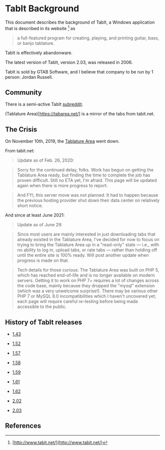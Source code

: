 
# TabIt Background

This document describes the background of TabIt, a Windows application that is described in its website [^1] as

> a full-featured program for creating, playing, and printing guitar, bass, or banjo tablature.

TabIt is effectively abandonware.

The latest version of TabIt, version 2.03, was released in 2006.

TabIt is sold by GTAB Software, and I believe that company to be run by 1 person: Jordan Russell.


## Community

There is a semi-active TabIt [subreddit](https://reddit.com/r/tabit/).

(Tablature Area)[https://tabarea.net/] is a mirror of the tabs from tabit.net.


## The Crisis

On November 10th, 2019, the [Tablature Area](www.tabit.net/tabs) went down.


From tabit.net:

> Update as of Feb. 26, 2020:

> Sorry for the continued delay, folks. Work has begun on getting the Tablature Area ready, but finding the time to complete the job has proven difficult. Still no ETA yet, I'm afraid. This page will be updated again when there is more progress to report.

> And FYI, this server move was not planned. It had to happen because the previous hosting provider shut down their data center on relatively short notice.


And since at least June 2021:

> Update as of June 29:

> Since most users are mainly interested in just downloading tabs that already existed in the Tablature Area, I've decided for now to focus on trying to bring the Tablature Area up in a "read-only" state — i.e., with no ability to log in, upload tabs, or rate tabs — rather than holding off until the entire site is 100% ready. Will post another update when progress is made on that.

> Tech details for those curious: The Tablature Area was built on PHP 5, which has reached end-of-life and is no longer available on modern servers. Getting it to work on PHP 7+ requires a lot of changes across the code base, mainly because they dropped the "mysql" extension (which was a very unwelcome surprise!). There may be various other PHP 7 or MySQL 8.0 incompatibilities which I haven't uncovered yet; each page will require careful re-testing before being made accessible to the public.



## History of TabIt releases

* [1.43](https://web.archive.org/web/20001206181300/http://www.tabit.net/download.htm)

* [1.52](https://web.archive.org/web/20010406041925/http://www.tabit.net/download.htm)

<!-- https://web.archive.org/web/20010609064805/http://members.aol.com/tabitsoftware/WinTabIt152.exe -->

* [1.57](https://web.archive.org/web/20010813114532/http://tabit.net/download.htm)

* [1.58](https://web.archive.org/web/20020408145006/http://tabit.net/download.htm)

* [1.59](https://web.archive.org/web/20021012041140/http://tabit.net/download.htm)

<!-- https://web.archive.org/web/20021010181902/http://www.tabit.net/files/WinTabIt159.exe -->

* [1.61](https://web.archive.org/web/20031002082703/http://www.tabit.net/download.htm)

* [1.62](https://web.archive.org/web/20040209103438/http://tabit.net/download.htm)

* [2.02](https://web.archive.org/web/20060925180247/http://www.tabit.net/download.htm)

* [2.03](https://web.archive.org/web/20070727152913/http://www.tabit.net/download.htm)



## References

[^1]: [http://www.tabit.net/](http://www.tabit.net/)








